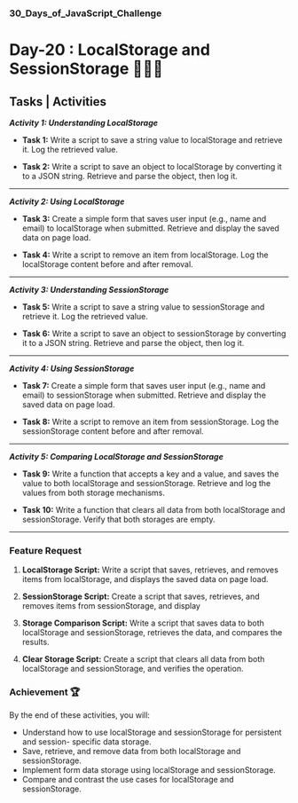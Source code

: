 ### 30_Days_of_JavaScript_Challenge

# Day-20 : LocalStorage and SessionStorage 🍵👨‍💻

## Tasks | Activities 

_**Activity 1: Understanding LocalStorage**_

- **Task 1:** Write a script to save a string value to localStorage and retrieve it. Log the retrieved value.

- **Task 2:** Write a script to save an object to localStorage by converting it to a JSON string. Retrieve and parse the object, then log it.

<hr/>

_**Activity 2: Using LocalStorage**_

- **Task 3:** Create a simple form that saves user input (e.g., name and email) to localStorage when submitted. Retrieve and display the saved data on page load.

- **Task 4:** Write a script to remove an item from localStorage. Log the localStorage content before and after removal.

<hr/>

_**Activity 3: Understanding SessionStorage**_

- **Task 5:** Write a script to save a string value to sessionStorage and retrieve it. Log the retrieved value.

- **Task 6:** Write a script to save an object to sessionStorage by converting it to a JSON string. Retrieve and parse the object, then log it.

<hr/>

_**Activity 4: Using SessionStorage**_

- **Task 7:** Create a simple form that saves user input (e.g., name and email) to sessionStorage when submitted. Retrieve and display the saved data on page load.

- **Task 8:** Write a script to remove an item from sessionStorage. Log the sessionStorage content before and after removal.

<hr/>

_**Activity 5: Comparing LocalStorage and SessionStorage**_

- **Task 9:** Write a function that accepts a key and a value, and saves the value to both localStorage and sessionStorage. Retrieve and log the values from both storage mechanisms.

- **Task 10:** Write a function that clears all data from both localStorage and sessionStorage. Verify that both storages are empty.

<hr/>

### Feature Request 

1. **LocalStorage Script:** Write a script that saves, retrieves, and removes items from localStorage, and displays the saved data on page load.

2. **SessionStorage Script:** Create a script that saves, retrieves, and removes items from sessionStorage, and display

3. **Storage Comparison Script:** Write a script that saves data to both localStorage and sessionStorage, retrieves the data, and compares the results.

4. **Clear Storage Script:** Create a script that clears all data from both localStorage and sessionStorage, and verifies the operation.

### Achievement 🏆

By the end of these activities, you will:

- Understand how to use localStorage and sessionStorage for persistent and session- specific data storage.
- Save, retrieve, and remove data from both localStorage and sessionStorage.
- Implement form data storage using localStorage and sessionStorage.
- Compare and contrast the use cases for localStorage and sessionStorage.